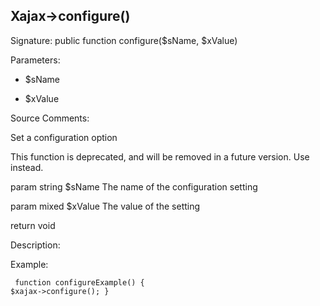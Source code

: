## Xajax->configure()

Signature: public function configure($sName, $xValue)

Parameters:

* $sName

* $xValue




Source Comments:

Set a configuration option



This function is deprecated, and will be removed in a future version. Use <setOption> instead.



param string 		$sName				The name of the configuration setting

param mixed			$xValue				The value of the setting



return void



Description:


Example:
<code><pre>
function configureExample()
{
	$xajax->configure();
}
</pre></code>